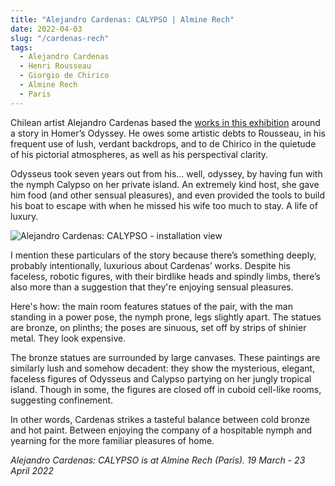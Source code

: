```yaml
---
title: "Alejandro Cardenas: CALYPSO | Almine Rech"
date: 2022-04-03
slug: "/cardenas-rech"
tags:
  - Alejandro Cardenas
  - Henri Rousseau
  - Giorgio de Chirico
  - Almine Rech
  - Paris
---
```


Chilean artist Alejandro Cardenas based  the [works in this exhibition](https://www.alminerech.com/exhibitions/8543-alejandro-cardenas) around a story in Homer’s Odyssey. He owes some artistic debts to Rousseau, in his frequent use of lush, verdant backdrops, and to de Chirico in the quietude of his pictorial atmospheres, as well as his perspectival clarity.

Odysseus took seven years out from his… well, odyssey, by having fun with the nymph Calypso on her private island. An extremely kind host, she gave him food (and other sensual pleasures), and even provided the tools to build his boat to escape with when he missed his wife too much to stay. A life of luxury.

![Alejandro Cardenas: CALYPSO - installation view](/cardenas-rech-1.jpeg)

I mention these particulars of the story because there’s something deeply, probably intentionally, luxurious about Cardenas’ works. Despite his faceless, robotic figures, with their birdlike heads and spindly limbs, there’s also more than a suggestion that they're enjoying sensual pleasures. 

Here's how: the main room features statues of the pair, with the man standing in a power pose, the nymph prone, legs slightly apart. The statues are bronze, on plinths; the poses are sinuous, set off by strips of shinier metal. They look expensive.

The bronze statues are surrounded by large canvases. These paintings are similarly lush and somehow decadent: they show the mysterious, elegant, faceless figures of Odysseus and Calypso partying on her jungly tropical island. Though in some, the figures are closed off in cuboid cell-like rooms, suggesting confinement.

In other words, Cardenas strikes a tasteful balance between cold bronze and hot paint. Between enjoying the company of a hospitable nymph and yearning for the more familiar pleasures of home.

*Alejandro Cardenas: CALYPSO is at Almine Rech (Paris). 19 March - 23 April 2022*
